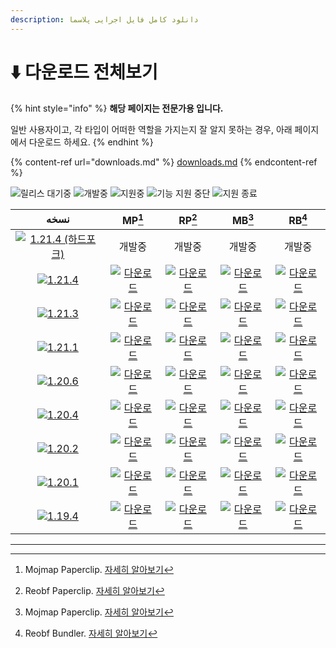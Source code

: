 ```yaml
---
description: دانلود کامل فایل اجرایی پلاسما
---
```


# ⬇️ 다운로드 전체보기

{% hint style="info" %}
**해당 페이지는 전문가용 입니다.**

일반 사용자이고, 각 타입이 어떠한 역할을 가지는지 잘 알지 못하는 경우, 아래 페이지에서 다운로드 하세요.
{% endhint %}

{% content-ref url="downloads.md" %}
[downloads.md](downloads.md)
{% endcontent-ref %}

![릴리스 대기중](https://badge.plazmamc.org/0/릴리스%20대기중) ![개발중](https://badge.plazmamc.org/1/개발중) ![지원중](https://badge.plazmamc.org/2/지원중) ![기능 지원 중단](https://badge.plazmamc.org/6/기능%20지원%20중단) ![지원 종료](https://badge.plazmamc.org/4/지원%20종료)

|                                                 نسخه                                                |                                                                                                 MP[^1]                                                                                                 |                                                                                                 RP[^2]                                                                                                |                                                                                                MB[^3]                                                                                                |                                                                                                RB[^4]                                                                                               |
| :-------------------------------------------------------------------------------------------------: | :----------------------------------------------------------------------------------------------------------------------------------------------------------------------------------------------------: | :---------------------------------------------------------------------------------------------------------------------------------------------------------------------------------------------------: | :--------------------------------------------------------------------------------------------------------------------------------------------------------------------------------------------------: | :-------------------------------------------------------------------------------------------------------------------------------------------------------------------------------------------------: |
| [![1.21.4 (하드포크)](https://badge.plazmamc.org/0/1.21.4%20\(하드포크\))](https://git.plazmamc.org/1.21.3) |                                                                                                   개발중                                                                                                  |                                                                                                  개발중                                                                                                  |                                                                                                  개발중                                                                                                 |                                                                                                 개발중                                                                                                 |
|          [![1.21.4](https://badge.plazmamc.org/1/1.21.4)](https://git.plazmamc.org/1.21.3)          | [![다운로드](https://badge.plazmamc.org/1/다운로드)](https://ci.codemc.io/job/PlazmaMC/job/Plazma/job/dev%252F1.21.4/lastSuccessfulBuild/artifact/build/libs/plazma-paperclip-1.21.4-R0.1-SNAPSHOT-mojmap.jar) | [![다운로드](https://badge.plazmamc.org/1/다운로드)](https://ci.codemc.io/job/PlazmaMC/job/Plazma/job/dev%252F1.21.4/lastSuccessfulBuild/artifact/build/libs/plazma-paperclip-1.21.4-R0.1-SNAPSHOT-reobf.jar) | [![다운로드](https://badge.plazmamc.org/1/다운로드)](https://ci.codemc.io/job/PlazmaMC/job/Plazma/job/dev%252F1.21.4/lastSuccessfulBuild/artifact/build/libs/plazma-bundler-1.21.4-R0.1-SNAPSHOT-mojmap.jar) | [![다운로드](https://badge.plazmamc.org/1/다운로드)](https://ci.codemc.io/job/PlazmaMC/job/Plazma/job/dev%252F1.21.4/lastSuccessfulBuild/artifact/build/libs/plazma-bundler-1.21.4-R0.1-SNAPSHOT-reobf.jar) |
|          [![1.21.3](https://badge.plazmamc.org/2/1.21.3)](https://git.plazmamc.org/1.21.3)          |                                                             [![다운로드](https://badge.plazmamc.org/1/다운로드)](https://dl.plazmamc.org/1.21.3/0)                                                             |                                                             [![다운로드](https://badge.plazmamc.org/1/다운로드)](https://dl.plazmamc.org/1.21.3/1)                                                            |                                                            [![다운로드](https://badge.plazmamc.org/1/다운로드)](https://dl.plazmamc.org/1.21.3/2)                                                            |                                                            [![다운로드](https://badge.plazmamc.org/1/다운로드)](https://dl.plazmamc.org/1.21.3/3)                                                           |
|          [![1.21.1](https://badge.plazmamc.org/4/1.21.1)](https://git.plazmamc.org/1.21.1)          |                                                             [![다운로드](https://badge.plazmamc.org/1/다운로드)](https://dl.plazmamc.org/1.21.1/0)                                                             |                                                             [![다운로드](https://badge.plazmamc.org/1/다운로드)](https://dl.plazmamc.org/1.21.1/1)                                                            |                                                            [![다운로드](https://badge.plazmamc.org/1/다운로드)](https://dl.plazmamc.org/1.21.1/2)                                                            |                                                            [![다운로드](https://badge.plazmamc.org/1/다운로드)](https://dl.plazmamc.org/1.21.1/3)                                                           |
|          [![1.20.6](https://badge.plazmamc.org/6/1.20.6)](https://git.plazmamc.org/1.20.6)          |                                                             [![다운로드](https://badge.plazmamc.org/1/다운로드)](https://dl.plazmamc.org/1.20.6/0)                                                             |                                                             [![다운로드](https://badge.plazmamc.org/1/다운로드)](https://dl.plazmamc.org/1.20.6/1)                                                            |                                                            [![다운로드](https://badge.plazmamc.org/1/다운로드)](https://dl.plazmamc.org/1.20.6/2)                                                            |                                                            [![다운로드](https://badge.plazmamc.org/1/다운로드)](https://dl.plazmamc.org/1.20.6/3)                                                           |
|          [![1.20.4](https://badge.plazmamc.org/4/1.20.4)](https://git.plazmamc.org/1.20.4)          |                                                             [![다운로드](https://badge.plazmamc.org/1/다운로드)](https://dl.plazmamc.org/1.20.4/0)                                                             |                                                             [![다운로드](https://badge.plazmamc.org/1/다운로드)](https://dl.plazmamc.org/1.20.4/1)                                                            |                                                            [![다운로드](https://badge.plazmamc.org/1/다운로드)](https://dl.plazmamc.org/1.20.4/2)                                                            |                                                            [![다운로드](https://badge.plazmamc.org/1/다운로드)](https://dl.plazmamc.org/1.20.4/3)                                                           |
|          [![1.20.2](https://badge.plazmamc.org/4/1.20.2)](https://git.plazmamc.org/1.20.2)          |                                                             [![다운로드](https://badge.plazmamc.org/1/다운로드)](https://dl.plazmamc.org/1.20.2/0)                                                             |                                                             [![다운로드](https://badge.plazmamc.org/1/다운로드)](https://dl.plazmamc.org/1.20.2/1)                                                            |                                                            [![다운로드](https://badge.plazmamc.org/1/다운로드)](https://dl.plazmamc.org/1.20.2/2)                                                            |                                                            [![다운로드](https://badge.plazmamc.org/1/다운로드)](https://dl.plazmamc.org/1.20.2/3)                                                           |
|          [![1.20.1](https://badge.plazmamc.org/4/1.20.1)](https://git.plazmamc.org/1.20.1)          |                                                             [![다운로드](https://badge.plazmamc.org/1/다운로드)](https://dl.plazmamc.org/1.20.1/0)                                                             |                                                             [![다운로드](https://badge.plazmamc.org/1/다운로드)](https://dl.plazmamc.org/1.20.1/1)                                                            |                                                            [![다운로드](https://badge.plazmamc.org/1/다운로드)](https://dl.plazmamc.org/1.20.1/2)                                                            |                                                            [![다운로드](https://badge.plazmamc.org/1/다운로드)](https://dl.plazmamc.org/1.20.1/3)                                                           |
|          [![1.19.4](https://badge.plazmamc.org/4/1.19.4)](https://git.plazmamc.org/1.19.4)          |                                                             [![다운로드](https://badge.plazmamc.org/1/다운로드)](https://dl.plazmamc.org/1.19.4/0)                                                             |                                                             [![다운로드](https://badge.plazmamc.org/1/다운로드)](https://dl.plazmamc.org/1.19.4/1)                                                            |                                                            [![다운로드](https://badge.plazmamc.org/1/다운로드)](https://dl.plazmamc.org/1.19.4/2)                                                            |                                                            [![다운로드](https://badge.plazmamc.org/1/다운로드)](https://dl.plazmamc.org/1.19.4/3)                                                           |

***

[^1]: Mojmap Paperclip. [자세히 알아보기](../administration/getting-started/#id-2)

[^2]: Reobf Paperclip. [자세히 알아보기](../administration/getting-started/#id-2)

[^3]: Mojmap Paperclip. [자세히 알아보기](../administration/getting-started/#id-2)

[^4]: Reobf Bundler. [자세히 알아보기](../administration/getting-started/#id-2)
